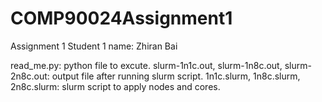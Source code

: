 # COMP90024Assignment1
Assignment 1
Student 1 name: Zhiran Bai


read_me.py: python file to excute.
slurm-1n1c.out, slurm-1n8c.out, slurm-2n8c.out: output file after running slurm script.
1n1c.slurm, 1n8c.slurm, 2n8c.slurm: slurm script to apply nodes and cores.
